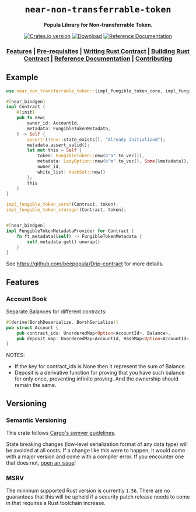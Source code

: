 <div align="center">

  <h1><code>near-non-transferrable-token</code></h1>

  <p>
    <strong>Popula Library for Non-transferrable Token.</strong>
  </p>


  <p>
    <a href="https://crates.io/crates/near-non-transferrable-token"><img src="https://img.shields.io/crates/v/near-non-transferrable-token.svg?style=flat-square" alt="Crates.io version" /></a>
    <a href="https://crates.io/crates/near-non-transferrable-token"><img src="https://img.shields.io/crates/d/near-non-transferrable-token.svg?style=flat-square" alt="Download" /></a>
    <a href="https://docs.rs/near-non-transferrable-token"><img src="https://docs.rs/near-non-transferrable-token/badge.svg" alt="Reference Documentation" /></a>
  </p>

   <h3>
      <a href="https://github.com/near/near-non-transferrable-token-rs#features">Features</a>
      <span> | </span>
      <a href="https://github.com/near/near-non-transferrable-token-rs#pre-requisites">Pre-requisites</a>
      <span> | </span>
      <a href="https://github.com/near/near-non-transferrable-token-rs#writing-rust-contract">Writing Rust Contract</a>
      <span> | </span>
      <a href="https://github.com/near/near-non-transferrable-token-rs#building-rust-contract">Building Rust Contract</a>
      <span> | </span>
      <a href="https://docs.rs/near-non-transferrable-token">Reference Documentation</a>
      <span> | </span>
      <a href="https://github.com/near/near-non-transferrable-token-rs#contributing">Contributing</a>
    </h3>
</div>

## Example


```rust
use near_non_transferrable_token::{impl_fungible_token_core, impl_fungible_token_storage};

#[near_bindgen]
impl Contract {
    #[init]
    pub fn new(
        owner_id: AccountId,
        metadata: FungibleTokenMetadata,
    ) -> Self {
        assert!(!env::state_exists(), "Already initialized");
        metadata.assert_valid();
        let mut this = Self {
            token: FungibleToken::new(b"a".to_vec()),
            metadata: LazyOption::new(b"m".to_vec(), Some(&metadata)),
            owner_id,
            white_list: HashSet::new()
        };
        this
    }
}

impl_fungible_token_core!(Contract, token);
impl_fungible_token_storage!(Contract, token);


#[near_bindgen]
impl FungibleTokenMetadataProvider for Contract {
    fn ft_metadata(&self) -> FungibleTokenMetadata {
        self.metadata.get().unwrap()
    }
}
```
See https://github.com/beepopula/Drip-contract for more details.

## Features

### Account Book
Separate Balances for different contracts:

```rust
#[derive(BorshDeserialize, BorshSerialize)]
pub struct Account {
    pub contract_ids: UnorderedMap<Option<AccountId>, Balance>,
    pub deposit_map: UnorderedMap<AccountId, HashMap<Option<AccountId>, Balance>>  //key: specific community drip
}
```

NOTES:
 - If the key for contract_ids is None then it represent the sum of Balance.
 - Deposit is a derivative function for proving that you have such balance for only once, preventing infinite proving. And the ownership should remain the same. 

## Versioning

### Semantic Versioning

This crate follows [Cargo's semver guidelines](https://doc.rust-lang.org/cargo/reference/semver.html). 

State breaking changes (low-level serialization format of any data type) will be avoided at all costs. If a change like this were to happen, it would come with a major version and come with a compiler error. If you encounter one that does not, [open an issue](https://github.com/near/near-non-transferrable-token-rs/issues/new)!

### MSRV

The minimum supported Rust version is currently `1.56`. There are no guarantees that this will be upheld if a security patch release needs to come in that requires a Rust toolchain increase.
